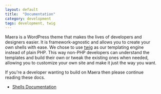 ```yaml
---
layout: default
title:  "Documentation"
category: development
tags: development, twig
---
```


Maera is a WordPress theme that makes the lives of developers and designers easier. It is framework-agnostic and allows you to create your own shells with ease. We chose to use [twig](http://twig.sensiolabs.org/) as our templating engine instead of plain PHP. This way non-PHP developers can understand the templates and build their own or tweak the existing ones when needed, allowing you to customize your own site and make it just the way you want.

If you're a developer wanting to build on Maera then please continue reading these docs.

* [Shells Documentation](/docs/shells)
